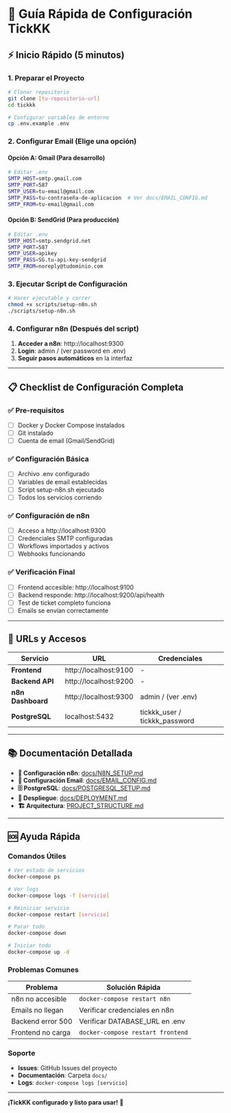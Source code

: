# 🚀 Guía Rápida de Configuración TickKK

## ⚡ Inicio Rápido (5 minutos)

### 1. Preparar el Proyecto

```bash
# Clonar repositorio
git clone [tu-repositorio-url]
cd tickkk

# Configurar variables de entorno
cp .env.example .env
```

### 2. Configurar Email (Elige una opción)

#### Opción A: Gmail (Para desarrollo)
```bash
# Editar .env
SMTP_HOST=smtp.gmail.com
SMTP_PORT=587
SMTP_USER=tu-email@gmail.com
SMTP_PASS=tu-contraseña-de-aplicacion  # Ver docs/EMAIL_CONFIG.md
SMTP_FROM=tu-email@gmail.com
```

#### Opción B: SendGrid (Para producción)
```bash
# Editar .env
SMTP_HOST=smtp.sendgrid.net
SMTP_PORT=587
SMTP_USER=apikey
SMTP_PASS=SG.tu-api-key-sendgrid
SMTP_FROM=noreply@tudominio.com
```

### 3. Ejecutar Script de Configuración

```bash
# Hacer ejecutable y correr
chmod +x scripts/setup-n8n.sh
./scripts/setup-n8n.sh
```

### 4. Configurar n8n (Después del script)

1. **Acceder a n8n**: http://localhost:9300
2. **Login**: admin / (ver password en .env)
3. **Seguir pasos automáticos** en la interfaz

---

## 📋 Checklist de Configuración Completa

### ✅ Pre-requisitos
- [ ] Docker y Docker Compose instalados
- [ ] Git instalado
- [ ] Cuenta de email (Gmail/SendGrid)

### ✅ Configuración Básica
- [ ] Archivo .env configurado
- [ ] Variables de email establecidas
- [ ] Script setup-n8n.sh ejecutado
- [ ] Todos los servicios corriendo

### ✅ Configuración de n8n
- [ ] Acceso a http://localhost:9300
- [ ] Credenciales SMTP configuradas
- [ ] Workflows importados y activos
- [ ] Webhooks funcionando

### ✅ Verificación Final
- [ ] Frontend accesible: http://localhost:9100
- [ ] Backend responde: http://localhost:9200/api/health
- [ ] Test de ticket completo funciona
- [ ] Emails se envían correctamente

---

## 🔧 URLs y Accesos

| Servicio | URL | Credenciales |
|----------|-----|--------------|
| **Frontend** | http://localhost:9100 | - |
| **Backend API** | http://localhost:9200 | - |
| **n8n Dashboard** | http://localhost:9300 | admin / (ver .env) |
| **PostgreSQL** | localhost:5432 | tickkk_user / tickkk_password |

---

## 📚 Documentación Detallada

- **🔧 Configuración n8n**: [docs/N8N_SETUP.md](docs/N8N_SETUP.md)
- **📧 Configuración Email**: [docs/EMAIL_CONFIG.md](docs/EMAIL_CONFIG.md)
- **🗄️ PostgreSQL**: [docs/POSTGRESQL_SETUP.md](docs/POSTGRESQL_SETUP.md)
- **🚀 Despliegue**: [docs/DEPLOYMENT.md](docs/DEPLOYMENT.md)
- **🏗️ Arquitectura**: [PROJECT_STRUCTURE.md](PROJECT_STRUCTURE.md)

---

## 🆘 Ayuda Rápida

### Comandos Útiles

```bash
# Ver estado de servicios
docker-compose ps

# Ver logs
docker-compose logs -f [servicio]

# Reiniciar servicio
docker-compose restart [servicio]

# Parar todo
docker-compose down

# Iniciar todo
docker-compose up -d
```

### Problemas Comunes

| Problema | Solución Rápida |
|----------|-----------------|
| n8n no accesible | `docker-compose restart n8n` |
| Emails no llegan | Verificar credenciales en n8n |
| Backend error 500 | Verificar DATABASE_URL en .env |
| Frontend no carga | `docker-compose restart frontend` |

### Soporte

- **Issues**: GitHub Issues del proyecto
- **Documentación**: Carpeta `docs/`
- **Logs**: `docker-compose logs [servicio]`

---

**¡TickKK configurado y listo para usar!** 🎉